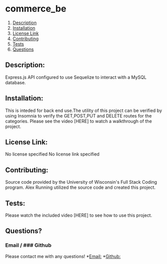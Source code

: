 # commerce_be

1. [Description](#description)
2. [Installation](#installation)
3. [License Link](#licenselink)
4. [Contributing](#contributing)
5. [Tests](#tests)
6. [Questions](#questions)
## Description:
Express.js API configured to use Sequelize to interact with a MySQL database.
## Installation:
This is inteded for back end use.The utility of this project can be verified by using Insomnia to verify the GET,POST,PUT and DELETE routes for the categories. Please see the video [HERE] to watch a walkthrough of the project.
## License Link:
No license specified
No license link specified
## Contributing:
Source code provided by the University of Wisconsin's Full Stack Coding program. Alex Running utilized the source code and created this project.
## Tests:
Please watch the included video [HERE] to see how to use this project.
## Questions? 
### Email / ### Github
Please contact me with any questions!
*[Email:](runniale000@gmail.com)
*[Github:](https://github.com/SnowSlurpie)